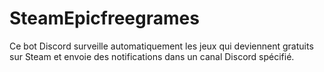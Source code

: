 # SteamEpicfreegrames
Ce bot Discord surveille automatiquement les jeux qui deviennent gratuits sur Steam et envoie des notifications dans un canal Discord spécifié.
